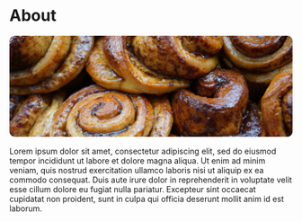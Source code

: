 <div class="content">
	<h1>About</h1>
	<div class="image-and-text">
		<img src="images/placeholder/home3.jpg" class="image">
		<div class="text">
			<p>Lorem ipsum dolor sit amet, consectetur adipiscing 
				elit, sed do eiusmod tempor incididunt ut labore et 
				dolore magna aliqua. Ut enim ad minim veniam, 
				quis nostrud exercitation ullamco laboris nisi ut aliquip 
				ex ea commodo consequat. Duis aute irure dolor in 
				reprehenderit in voluptate velit esse cillum dolore eu 
				fugiat nulla pariatur. Excepteur sint occaecat cupidatat 
				non proident, sunt in culpa qui officia deserunt mollit 
				anim id est laborum.
			</p>
		</div>
	</div>
</div>